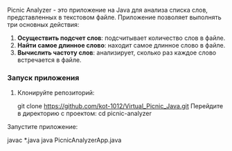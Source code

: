Picnic Analyzer - это приложение на Java для анализа списка слов, представленных в текстовом файле. Приложение позволяет выполнять три основных действия:

1. **Осуществить подсчет слов**: подсчитывает количество слов в файле.
2. **Найти самое длинное слово**: находит самое длинное слово в файле.
3. **Вычислить частоту слов**: анализирует, сколько раз каждое слово встречается в файле.

### Запуск приложения

1. Клонируйте репозиторий:

   git clone https://github.com/kot-1012/Virtual_Picnic_Java.git
Перейдите в директорию с проектом:
cd picnic-analyzer

Запустите приложение:

javac *.java
java PicnicAnalyzerApp.java






